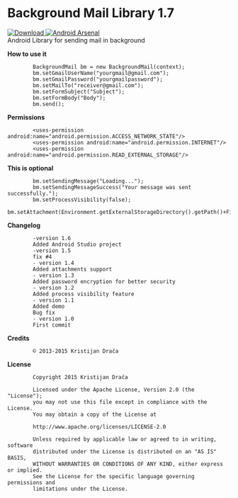 Background Mail Library 1.7
=====================
[ ![Download](https://api.bintray.com/packages/kristijandraca/maven/BackgroundMailLibrary/images/download.svg) ](https://bintray.com/kristijandraca/maven/BackgroundMailLibrary/_latestVersion)[![Android Arsenal](https://img.shields.io/badge/Android%20Arsenal-BackgroundMailLibrary-brightgreen.svg?style=flat)](http://android-arsenal.com/details/1/276)   
Android Library for sending mail in background

**How to use it**

            BackgroundMail bm = new BackgroundMail(context);
            bm.setGmailUserName("yourgmail@gmail.com");
            bm.setGmailPassword("yourgmailpassword");
            bm.setMailTo("receiver@gmail.com");
            bm.setFormSubject("Subject");
            bm.setFormBody("Body");
            bm.send();
            
**Permissions**

            <uses-permission android:name="android.permission.ACCESS_NETWORK_STATE"/>
            <uses-permission android:name="android.permission.INTERNET"/>
            <uses-permission android:name="android.permission.READ_EXTERNAL_STORAGE"/>
            
**This is optional**

            bm.setSendingMessage("Loading...");
            bm.setSendingMessageSuccess("Your message was sent successfully.");
            bm.setProcessVisibility(false);
            bm.setAttachment(Environment.getExternalStorageDirectory().getPath()+File.pathSeparator+"somefile.txt");
            
**Changelog**

            -version 1.6
            Added Android Studio project
            -version 1.5
            fix #4
            - version 1.4
            Added attachments support
            - version 1.3
            Added password encryption for better security
            - version 1.2
            Added process visibility feature
            - version 1.1
            Added demo
            Bug fix
            - version 1.0
            First commit

**Credits**

            © 2013-2015 Kristijan Drača     
            
**License**

			Copyright 2015 Kristijan Drača

			Licensed under the Apache License, Version 2.0 (the "License");
			you may not use this file except in compliance with the License.
			You may obtain a copy of the License at

			http://www.apache.org/licenses/LICENSE-2.0

			Unless required by applicable law or agreed to in writing, software
			distributed under the License is distributed on an "AS IS" BASIS,
			WITHOUT WARRANTIES OR CONDITIONS OF ANY KIND, either express or implied.
			See the License for the specific language governing permissions and
			limitations under the License.


